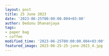 ```yaml
---
layout: post
title: 25 June 2023
date: '2023-06-25T00:00:00.004+03:00'
author: Dedunu Dhananjaya
tags:
- paper bag
- coffee
modified_time: '2023-06-25T00:00:00.004+03:00'
featured_image: 2023-06-25-25-june-2023_4.jpg
---
```

